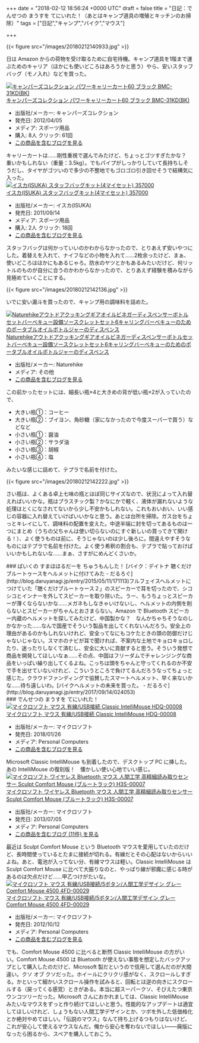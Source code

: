 
+++
date = "2018-02-12 18:56:24 +0000 UTC"
draft = false
title = "日記：でんせつの まうすを てにいれた！（あとはキャンプ道具の増殖とキッチンのお掃除）"
tags = ["日記","キャンプ","バイク","マウス"]

+++


{{< figure src="/images/20180212140933.jpg"  >}}

日は Amazon からの荷物を受け取るために自宅待機。キャンプ道具を1階まで運ぶためのキャリア（ほかにも使いどころはあろうかと思う）やら、安いスタッフバッグ（モノ入れ）などを買った。<div class="hatena-asin-detail"><a href="http://www.amazon.co.jp/exec/obidos/ASIN/B000OVJ1EG/bestylesnet-22/"><img src="https://images-fe.ssl-images-amazon.com/images/I/41zme8TcqCL._SL160_.jpg" class="hatena-asin-detail-image" alt="キャンパーズコレクション パワーキャリーカート60 ブラック BMC-31KD(BK)" title="キャンパーズコレクション パワーキャリーカート60 ブラック BMC-31KD(BK)"/></a><div class="hatena-asin-detail-info"><a href="http://www.amazon.co.jp/exec/obidos/ASIN/B000OVJ1EG/bestylesnet-22/">キャンパーズコレクション パワーキャリーカート60 ブラック BMC-31KD(BK)</a><ul><li><span class="hatena-asin-detail-label">出版社/メーカー:</span> キャンパーズコレクション</li><li><span class="hatena-asin-detail-label">発売日:</span> 2012/04/05</li><li><span class="hatena-asin-detail-label">メディア:</span> スポーツ用品</li><li><span class="hatena-asin-detail-label">購入</span>: 8人 <span class="hatena-asin-detail-label">クリック</span>: 61回</li><li><a href="http://d.hatena.ne.jp/asin/B000OVJ1EG/bestylesnet-22" target="_blank">この商品を含むブログを見る</a></li></ul></div><div class="hatena-asin-detail-foot"></div></div>キャリーカートは……剛性重視で選んでみたけど、ちょっとゴツすぎたかな？　重いかもしれない（重量：3.5kg）。でもパイプがしっかりしていて長持ちしそうだし、タイヤがゴツいので多少の不整地でもゴロゴロ引き回せそうで結構気に入った。<div class="hatena-asin-detail"><a href="http://www.amazon.co.jp/exec/obidos/ASIN/B000AR5X0K/bestylesnet-22/"><img src="https://images-fe.ssl-images-amazon.com/images/I/41Z69-oveKL._SL160_.jpg" class="hatena-asin-detail-image" alt="イスカ(ISUKA) スタッフバッグキット(4マイセット) 357000" title="イスカ(ISUKA) スタッフバッグキット(4マイセット) 357000"/></a><div class="hatena-asin-detail-info"><a href="http://www.amazon.co.jp/exec/obidos/ASIN/B000AR5X0K/bestylesnet-22/">イスカ(ISUKA) スタッフバッグキット(4マイセット) 357000</a><ul><li><span class="hatena-asin-detail-label">出版社/メーカー:</span> イスカ(ISUKA)</li><li><span class="hatena-asin-detail-label">発売日:</span> 2011/09/14</li><li><span class="hatena-asin-detail-label">メディア:</span> スポーツ用品</li><li><span class="hatena-asin-detail-label">購入</span>: 2人 <span class="hatena-asin-detail-label">クリック</span>: 18回</li><li><a href="http://d.hatena.ne.jp/asin/B000AR5X0K/bestylesnet-22" target="_blank">この商品を含むブログを見る</a></li></ul></div><div class="hatena-asin-detail-foot"></div></div>スタッフバッグは何かっていいのかわからなかったので、とりあえず安いやつにした。着替えを入れて、ナイフなどの小物を入れて……2枚余ったけど、まぁ、使いどころはほかにもあるじゃろ。防水のヤツとかもあるみたいだけど、何リットルのものが自分に合うのかわからなかったので、とりあえず経験を積みながら見極めていくことにする。

{{< figure src="/images/20180212142136.jpg"  >}}

いでに安い漏斗を買ったので、キャンプ用の調味料を詰めた。<div class="hatena-asin-detail"><a href="http://www.amazon.co.jp/exec/obidos/ASIN/B073PQ7WMT/bestylesnet-22/"><img src="https://images-fe.ssl-images-amazon.com/images/I/41rv3Udj6FL._SL160_.jpg" class="hatena-asin-detail-image" alt="Naturehikeアウトドアクッキングギアオイルビネガーディスペンサーボトルセットバーベキュー設備ソースクレットセット6キャリングバーベキューのためのポータブルオイルボトルジャーのディスペンス" title="Naturehikeアウトドアクッキングギアオイルビネガーディスペンサーボトルセットバーベキュー設備ソースクレットセット6キャリングバーベキューのためのポータブルオイルボトルジャーのディスペンス"/></a><div class="hatena-asin-detail-info"><a href="http://www.amazon.co.jp/exec/obidos/ASIN/B073PQ7WMT/bestylesnet-22/">Naturehikeアウトドアクッキングギアオイルビネガーディスペンサーボトルセットバーベキュー設備ソースクレットセット6キャリングバーベキューのためのポータブルオイルボトルジャーのディスペンス</a><ul><li><span class="hatena-asin-detail-label">出版社/メーカー:</span> Naturehike</li><li><span class="hatena-asin-detail-label">メディア:</span> その他</li><li><a href="http://d.hatena.ne.jp/asin/B073PQ7WMT/bestylesnet-22" target="_blank">この商品を含むブログを見る</a></li></ul></div><div class="hatena-asin-detail-foot"></div></div>この前かったセットには、細長い瓶×4と大きめの背が低い瓶×2が入っていたので、

<ul>
<li>大きい瓶①：コーヒー</li>
<li>大きい瓶②：ブイヨン、角砂糖（家になかったので今度スーパーで買う）などなど</li>
<li>小さい瓶①：醤油</li>
<li>小さい瓶②：サラダ油</li>
<li>小さい瓶③：胡椒</li>
<li>小さい瓶④：塩</li>
</ul>みたいな感じに詰めて、テプラで名前を付けた。

{{< figure src="/images/20180212142222.jpg"  >}}

さい瓶は、よくある卓上七味の瓶とほぼ同じサイズなので、状況によって入れ替えればいいかな。瓶はプラスチック製？かなにかで軽く、液体が漏れないような処理はとくになされてないから少し不安かもしれない。これもおいおい、いい感じの容器に入れ替えていけばいいかなと思う。あとは台所を掃除。ガス台をちょっとキレイにして、調味料の配置を変えた。中途半端に封を切ってあるものは一つにまとめ（うちの父ちゃんは使い切らないのにすぐ新しいの買ってきて開ける！）、よく使うものは前に、そうじゃないのは少し後ろに。間違えやすそうなものにはテプラで名前を付けた。よく使う希釈の割合も、テプラで貼っておけばいいかもしれないな……まぁ、さすがにめんどくさいか。

<div class="section">
    ### ばいくの すまほほるだーを ちゅうもんした！
    [バイク：デイトナ 聴くだけブルートゥースをヘルメットに付けてみた - だるろぐ](http://blog.daruyanagi.jp/entry/2015/05/11/171113)フルフェイスヘルメットにつけていた「聴くだけブルートゥース２」のスピーカーで耳を切ったので、シコシコとインナーを外してスピーカーを取り除いた。うー、もうちょっとスピーカーが薄くならないかな……メガネもしなきゃいけないし、ヘルメットの内側を削らないとスピーカーがちゃんとおさまらない。Amazon で Bluetooth スピーカー内蔵のヘルメットを探してみたけど、中国製かな？　なんかちゃちそうなのしかなかった……なんで国産でそういう製品を出してくれないんだろう。安全上の理由があるのかもしれないけれど、安全ってなにもコケたときの頭の防御だけじゃないじゃない。スマホのナビが耳で聞ければ、不案内な土地でキョロキョロしたり、迷ったりしなくて済むし、安全に大いに貢献すると思う。そういう発想で商品を開発してほしいなぁ……その点、中国はフリーダムでチャレンジングな商品をいっぱい繰り出してくるよね。こっちは頭をちゃんと守ってくれるのか不安で手を出せていないけれど、こういうところで負けてるんだろうなってちょっと感じた。クラウドファンディングで協賛したスマートヘルメット、早く来ないかな……待ち遠しいわ。[バイクヘルメットの未来を買った。 - だるろぐ](http://blog.daruyanagi.jp/entry/2017/09/14/024053)<br/>


</div>
<div class="section">
    ### でんせつの まうすを てにいれた！
    <div class="hatena-asin-detail"><a href="http://www.amazon.co.jp/exec/obidos/ASIN/B077Y8PCQ8/bestylesnet-22/"><img src="https://images-fe.ssl-images-amazon.com/images/I/31SyYParxTL._SL160_.jpg" class="hatena-asin-detail-image" alt="マイクロソフト マウス 有線/USB接続 Classic IntelliMouse  HDQ-00008" title="マイクロソフト マウス 有線/USB接続 Classic IntelliMouse  HDQ-00008"/></a><div class="hatena-asin-detail-info"><a href="http://www.amazon.co.jp/exec/obidos/ASIN/B077Y8PCQ8/bestylesnet-22/">マイクロソフト マウス 有線/USB接続 Classic IntelliMouse  HDQ-00008</a><ul><li><span class="hatena-asin-detail-label">出版社/メーカー:</span> マイクロソフト</li><li><span class="hatena-asin-detail-label">発売日:</span> 2018/01/26</li><li><span class="hatena-asin-detail-label">メディア:</span> Personal Computers</li><li><a href="http://d.hatena.ne.jp/asin/B077Y8PCQ8/bestylesnet-22" target="_blank">この商品を含むブログを見る</a></li></ul></div><div class="hatena-asin-detail-foot"></div></div>Microsoft Classic IntelliMouse も到着したので、デスクトップ PC に挿した。あの IntelliMouse  の復刻版！　懐かしい使い心地でいい感じ。<div class="hatena-asin-detail"><a href="http://www.amazon.co.jp/exec/obidos/ASIN/B00DFQWGYE/bestylesnet-22/"><img src="https://images-fe.ssl-images-amazon.com/images/I/419ZFXuLcyL._SL160_.jpg" class="hatena-asin-detail-image" alt="マイクロソフト ワイヤレス Bluetooth マウス  人間工学 高精細読み取りセンサー Sculpt Comfort Mouse (ブルートラック)  H3S-00007" title="マイクロソフト ワイヤレス Bluetooth マウス  人間工学 高精細読み取りセンサー Sculpt Comfort Mouse (ブルートラック)  H3S-00007"/></a><div class="hatena-asin-detail-info"><a href="http://www.amazon.co.jp/exec/obidos/ASIN/B00DFQWGYE/bestylesnet-22/">マイクロソフト ワイヤレス Bluetooth マウス  人間工学 高精細読み取りセンサー Sculpt Comfort Mouse (ブルートラック)  H3S-00007</a><ul><li><span class="hatena-asin-detail-label">出版社/メーカー:</span> マイクロソフト</li><li><span class="hatena-asin-detail-label">発売日:</span> 2013/07/05</li><li><span class="hatena-asin-detail-label">メディア:</span> Personal Computers</li><li><a href="http://d.hatena.ne.jp/asin/B00DFQWGYE/bestylesnet-22" target="_blank">この商品を含むブログ (11件) を見る</a></li></ul></div><div class="hatena-asin-detail-foot"></div></div>最近は Sculpt Comfort Mouse という Bluetooth マウスを愛用していたのだけど、長時間使っているとたまに接続が切れる。有線だとその心配はないからいいよね。あと、電池が入ってない分、有線マウスは軽い。Classic IntelliMouse は Sculpt Comfort Mouse に比べて大振りなのと、やっぱり線が邪魔に感じる時があるのは欠点だけど……甲乙つけがたいな。<div class="hatena-asin-detail"><a href="http://www.amazon.co.jp/exec/obidos/ASIN/B0098BDPWC/bestylesnet-22/"><img src="https://images-fe.ssl-images-amazon.com/images/I/31-MaARce1L._SL160_.jpg" class="hatena-asin-detail-image" alt="マイクロソフト マウス 有線/USB接続/5ボタン/人間工学デザイン グレー Comfort Mouse 4500 4FD-00029" title="マイクロソフト マウス 有線/USB接続/5ボタン/人間工学デザイン グレー Comfort Mouse 4500 4FD-00029"/></a><div class="hatena-asin-detail-info"><a href="http://www.amazon.co.jp/exec/obidos/ASIN/B0098BDPWC/bestylesnet-22/">マイクロソフト マウス 有線/USB接続/5ボタン/人間工学デザイン グレー Comfort Mouse 4500 4FD-00029</a><ul><li><span class="hatena-asin-detail-label">出版社/メーカー:</span> マイクロソフト</li><li><span class="hatena-asin-detail-label">発売日:</span> 2012/10/12</li><li><span class="hatena-asin-detail-label">メディア:</span> Personal Computers</li><li><a href="http://d.hatena.ne.jp/asin/B0098BDPWC/bestylesnet-22" target="_blank">この商品を含むブログを見る</a></li></ul></div><div class="hatena-asin-detail-foot"></div></div>でも、Comfort Mouse 4500 に比べると断然 Classic IntelliMouse の方がいい。Comfort Mouse 4500 は Bluetooth が使えない事態を想定したバックアップとして購入したのだけど、Microsoft 製だというので信用して選んだのが大間違い。クソ オブ クソだった。ホイールにクリクリ感がなく、スクロールしすぎる。かといって細かいスクロール操作を試みると、回転とは逆の向きにスクロールする（戻ってくる感覚）ときがある。本当に超スーパークソ、そびえたつ東京ウンコツリーだった。Microsoft さんにおかれましては、Classic IntelliMouse みたいなマウスをずっと作り続けてほしいと思う。性能的なアップデートは適宜してほしいけれど、しょうもない人間工学デザインとか、ツボを外した低価格化とか絶対やめてほしい。「伝説のマウス」なんて持ち上げるつもりはないけど、これが安心して使えるマウスなんだ。俺から安心を奪わないでほしい――廃版になったら困るから、スペアを購入しておこう。

</div>

